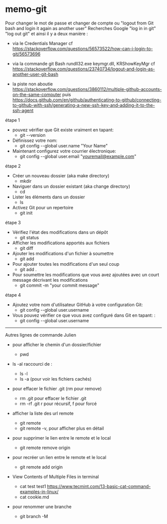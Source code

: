 # memo-git

Pour changer le mot de passe et changer de compte ou "logout from Git bash and login it again as another user"
Recherches Google "log in in git" "log out git" et ainsi il y a deux manière :
- via le Credentials Manager
cf https://stackoverflow.com/questions/56573522/how-can-i-login-to-git/56573696

- via la commande git Bash
rundll32.exe keymgr.dll, KRShowKeyMgr
cf https://stackoverflow.com/questions/23740734/logout-and-login-as-another-user-git-bash

- la piste non aboutie https://stackoverflow.com/questions/3860112/multiple-github-accounts-on-the-same-computer puis https://docs.github.com/en/github/authenticating-to-github/connecting-to-github-with-ssh/generating-a-new-ssh-key-and-adding-it-to-the-ssh-agent


étape 1 
* pouvez vérifier que Git existe vraiment en tapant:
  * git --version
* Définissez votre nom:
  * git config --global user.name "Your Name"
* Maintenant configurez votre courrier électronique:
  * git config --global user.email "youremail@example.com"


étape 2
* Créer un nouveau dossier (aka make directory)
  * mkdir <FOLDERNAME>
* Naviguer dans un dossier existant (aka change directory)
  * cd <FOLDERNAME>
* Lister les éléments dans un dossier
  * ls
* Activez Git pour un repertoire
  * git init


étape 3 

* Vérifiez l'état des modifications dans un dépôt
  * git status
* Afficher les modifications apportés aux fichiers
  * git diff
* Ajouter les modifications d'un fichier à soumettre
  * git add <FILENAME>
* Pour ajouter toutes les modifications d'un seul coup
  * git add .
* Pour soumettre les modifications que vous avez ajoutées avec un court message décrivant les modifications
  * git commit -m "your commit message"

  
étape 4 
* Ajoutez votre nom d'utilisateur GitHub à votre configuration Git:
  * git config --global user.username <USerNamE>
* Vous pouvez vérifier ce que vous avez configuré dans Git en tapant: :
  * git config --global user.username

 ___
 
Autres lignes de commande Julien 
* pour afficher le chemin d'un dossier/fichier
  * pwd
* ls -al
raccourci de :
  * ls -l
  * ls -a (pour voir les fichiers cachés)
* pour effacer le fichier .git (rm pour remove)
  * rm .git pour effacer le fichier .git 
  * rm -rf .git
r pour récursif, f pour forcé

* afficher la liste des url remote
  * git remote
  * git remote -v, pour afficher plus en détail
 
* pour supprimer le lien entre le remote et le local
  * git remote remove origin

* pour recréer un lien entre le remote et le local
  * git remote add origin <url https sur github>
 
* View Contents of Multiple Files in terminal
  * cat test test1
https://www.tecmint.com/13-basic-cat-command-examples-in-linux/
  * cat cookie.md

 * pour renommer une branche
   * git branch -M <nouveau nom de branche>
